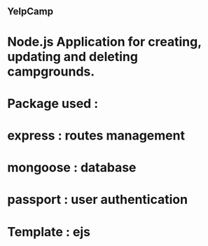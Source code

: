 ## YelpCamp

# Node.js Application for creating, updating and deleting campgrounds.
# Package used :
# express : routes management
# mongoose : database
# passport : user authentication
# Template : ejs
